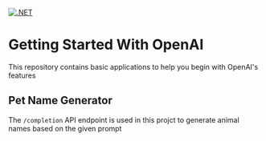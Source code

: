[![.NET](https://github.com/jsowndarrajan/GettingStartedWithOpenAI/actions/workflows/dotnet.yml/badge.svg)](https://github.com/jsowndarrajan/GettingStartedWithOpenAI/actions/workflows/dotnet.yml)

# Getting Started With OpenAI
This repository contains basic applications to help you begin with OpenAI's features

## Pet Name Generator
The `/completion` API endpoint is used in this projct to generate animal names based on the given prompt